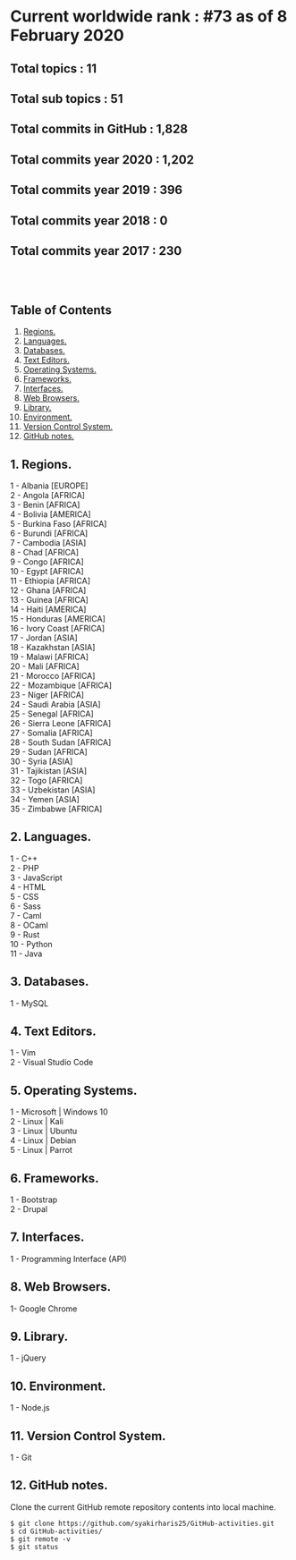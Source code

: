 # Current worldwide rank : #73 as of 8 February 2020
## Total topics : 11
## Total sub topics : 51
## Total commits in GitHub : 1,828
## Total commits year 2020 : 1,202
## Total commits year 2019 : 396
## Total commits year 2018 : 0
## Total commits year 2017 : 230

<br /><br />

## Table of Contents
1. [Regions.](#region)
2. [Languages.](#language)
3. [Databases.](#database)
4. [Text Editors.](#editor)
5. [Operating Systems.](#os)
6. [Frameworks.](#framework)
7. [Interfaces.](#interface)
8. [Web Browsers.](#browser)
9. [Library.](#library)
10. [Environment.](#environment)
11. [Version Control System.](#version)
12. [GitHub notes.](#github)

<a name="region"></a>
## 1. Regions.
1 - Albania [EUROPE] <br />
2 - Angola [AFRICA] <br />
3 - Benin [AFRICA] <br />
4 - Bolivia [AMERICA] <br />
5 - Burkina Faso [AFRICA] <br />
6 - Burundi [AFRICA] <br />
7 - Cambodia [ASIA] <br />
8 - Chad [AFRICA] <br />
9 - Congo [AFRICA] <br />
10 - Egypt [AFRICA] <br />
11 - Ethiopia [AFRICA] <br />
12 - Ghana [AFRICA] <br />
13 - Guinea [AFRICA] <br />
14 - Haiti [AMERICA] <br />
15 - Honduras [AMERICA] <br />
16 - Ivory Coast [AFRICA] <br />
17 - Jordan [ASIA] <br />
18 - Kazakhstan [ASIA] <br />
19 - Malawi [AFRICA] <br />
20 - Mali [AFRICA] <br />
21 - Morocco [AFRICA] <br />
22 - Mozambique [AFRICA] <br />
23 - Niger [AFRICA] <br />
24 - Saudi Arabia [ASIA] <br />
25 - Senegal [AFRICA] <br />
26 - Sierra Leone [AFRICA] <br />
27 - Somalia [AFRICA] <br />
28 - South Sudan [AFRICA] <br />
29 - Sudan [AFRICA] <br />
30 - Syria [ASIA] <br />
31 - Tajikistan [ASIA] <br />
32 - Togo [AFRICA] <br />
33 - Uzbekistan [ASIA] <br />
34 - Yemen [ASIA] <br />
35 - Zimbabwe [AFRICA] <br />

<a name="language"></a>
## 2. Languages.
1 - C++ <br />
2 - PHP <br />
3 - JavaScript <br />
4 - HTML <br />
5 - CSS <br />
6 - Sass <br />
7 - Caml <br />
8 - OCaml <br />
9 - Rust <br />
10 - Python <br />
11 - Java <br />

<a name="database"></a>
## 3. Databases.
1 - MySQL <br />

<a name="editor"></a>
## 4. Text Editors.
1 - Vim <br />
2 - Visual Studio Code <br />

<a name="os"></a>
## 5. Operating Systems.
1 - Microsoft | Windows 10 <br />
2 - Linux | Kali <br />
3 - Linux | Ubuntu <br />
4 - Linux | Debian <br />
5 - Linux | Parrot <br />

<a name="framework"></a>
## 6. Frameworks.
1 - Bootstrap <br />
2 - Drupal <br />

<a name="interface"></a>
## 7. Interfaces.
1 - Programming Interface (API)

<a name="browser"></a>
## 8. Web Browsers.
1- Google Chrome

<a name="interface"></a>
## 9. Library.
1 - jQuery

<a name="environment"></a>
## 10. Environment.
1 - Node.js

<a name="version"></a>
## 11. Version Control System.
1 - Git

<a name="github"></a>
## 12. GitHub notes.
Clone the current GitHub remote repository contents into local machine.
```
$ git clone https://github.com/syakirharis25/GitHub-activities.git
$ cd GitHub-activities/
$ git remote -v
$ git status
```
